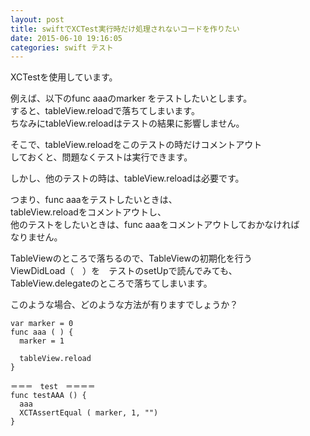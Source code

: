 ```yaml
---
layout: post
title: swiftでXCTest実行時だけ処理されないコードを作りたい
date: 2015-06-10 19:16:05
categories: swift テスト
---
```

<p>XCTestを使用しています。</p>

<p>例えば、以下のfunc aaaのmarker をテストしたいとします。<br>
すると、tableView.reloadで落ちてしまいます。<br>
ちなみにtableView.reloadはテストの結果に影響しません。</p>

<p>そこで、tableView.reloadをこのテストの時だけコメントアウト<br>
しておくと、問題なくテストは実行できます。</p>

<p>しかし、他のテストの時は、tableView.reloadは必要です。</p>

<p>つまり、func aaaをテストしたいときは、<br>
tableView.reloadをコメントアウトし、<br>
他のテストをしたいときは、func aaaをコメントアウトしておかなければ<br>
なりません。</p>

<p>TableViewのところで落ちるので、TableViewの初期化を行う<br>
ViewDidLoad（　）を　テストのsetUpで読んでみても、<br>
TableView.delegateのところで落ちてしまいます。</p>

<p>このような場合、どのような方法が有りますでしょうか？</p>

<pre><code>var marker = 0
func aaa ( ) {
  marker = 1

  tableView.reload
}

＝＝＝　test　＝＝＝＝
func testAAA () {
  aaa
  XCTAssertEqual ( marker, 1, "")
}
</code></pre>
